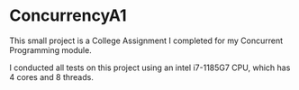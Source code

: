 # ConcurrencyA1
This small project is a College Assignment I completed for my Concurrent Programming module.

I conducted all tests on this project using an intel i7-1185G7 CPU, which has 4 cores and 8 threads.